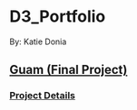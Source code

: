 # D3_Portfolio
By: Katie Donia

## [Guam (Final Project)](https://bondie00.github.io/D3_Portfolio/Project/)
### [Project Details](https://github.com/bondie00/D3_Portfolio/tree/main/Project)



